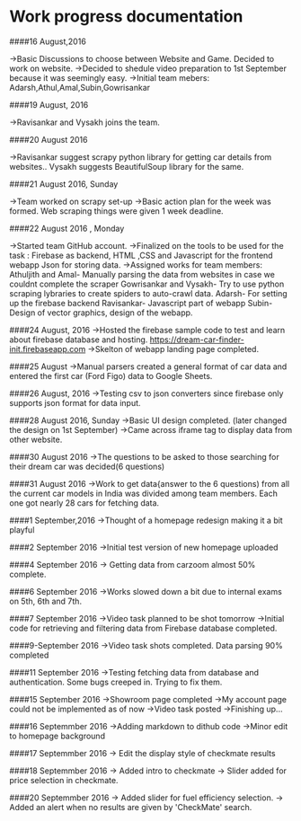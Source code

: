 # Work progress documentation

####16 August,2016

->Basic Discussions to choose between Website and Game.
Decided to work on website.
->Decided to shedule video preparation to 1st September because it was seemingly easy.
->Initial team mebers: Adarsh,Athul,Amal,Subin,Gowrisankar

####19 August, 2016

->Ravisankar and Vysakh joins the team.

####20 August 2016 

->Ravisankar suggest scrapy python library for getting car details from websites..
Vysakh suggests BeautifulSoup library for the same.

####21 August 2016, Sunday 

->Team worked on scrapy set-up
->Basic action plan for the week was formed. Web scraping things were given 1 week deadline.

####22 August 2016 , Monday

->Started team GitHub account.
->Finalized on the tools to be used for the task :
Firebase as backend, 
HTML ,CSS and Javascript for the frontend webapp
Json for storing data.
->Assigned works for team members:
Athuljith and Amal- Manually parsing the data from websites in case we couldnt complete the scraper
Gowrisankar and Vysakh- Try to use python scraping lybraries to create spiders to auto-crawl data.
Adarsh- For setting up the firebase backend
Ravisankar- Javascript part of webapp
Subin- Design of vector graphics, design of the webapp.

####24 August, 2016
->Hosted the firebase sample code to test and learn about firebase database and hosting. https://dream-car-finder-init.firebaseapp.com
->Skelton of webapp landing page completed.

####25 August
->Manual parsers created a general format of car data and entered the first car (Ford Figo) data to Google Sheets.


####26 August, 2016
->Testing csv to json converters since firebase only supports json format for data input.


####28 August 2016, Sunday
->Basic UI design completed. (later changed the design on 1st September)
->Came across iframe tag to display data from other website. 


####30 August 2016
->The questions to be asked to those searching for their dream car was decided(6 questions)

####31 August 2016
->Work to get data{answer to the 6 questions) from all the current car models in India was divided among team members. Each one got nearly 28 cars for fetching data.

####1 September,2016
->Thought of a homepage redesign making it a bit playful

####2 September 2016
->Initial test version of new homepage uploaded

####4 September 2016
-> Getting data from carzoom almost 50% complete.

####6 September 2016
->Works slowed down a bit due to internal exams on 5th, 6th and 7th.

####7 September 2016
->Video task planned to be shot tomorrow
->Initial code for retrieving and filtering data from Firebase database completed.

####9-September 2016
->Video task shots completed.
Data parsing 90% completed

####11 September 2016
->Testing fetching data from database and authentication. Some bugs creeped in. Trying to fix them.

####15 September 2016
->Showroom page completed
->My account page could not be implemented as of now
->Video task posted
->Finishing up...

####16 Septemmber 2016
->Adding markdown to dithub code
->Minor edit to homepage background

####17 Septemmber 2016
-> Edit the display style of checkmate results

####18 Septemmber 2016
-> Added intro to checkmate
-> Slider added for price selection in checkmate.

####20 Septemmber 2016
-> Added slider for fuel efficiency selection.
-> Added an alert when no results are given by 'CheckMate' search.
